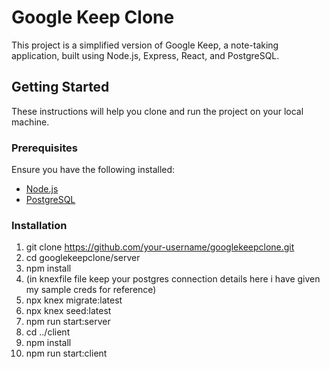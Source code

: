 # Google Keep Clone

This project is a simplified version of Google Keep, a note-taking application, built using Node.js, Express, React, and PostgreSQL.

## Getting Started

These instructions will help you clone and run the project on your local machine.

### Prerequisites

Ensure you have the following installed:

- [Node.js](https://nodejs.org/)
- [PostgreSQL](https://www.postgresql.org/)

### Installation

1. git clone https://github.com/your-username/googlekeepclone.git
2. cd googlekeepclone/server
3. npm install
4. (in knexfile file keep your postgres connection details here i have given my sample creds for reference)
5. npx knex migrate:latest
6. npx knex seed:latest
7. npm run start:server
8. cd ../client
9. npm install
10. npm run start:client





